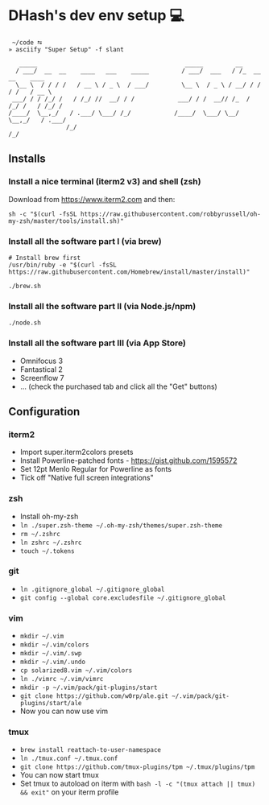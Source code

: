 DHash's dev env setup 💻
========================

```
 ~/code ⮀
» asciify "Super Setup" -f slant

   _____                                         _____         __
  / ___/  __  __    ____   ___    _____         / ___/  ___   / /_  __  __    ____
  \__ \  / / / /   / __ \ / _ \  / ___/         \__ \  / _ \ / __/ / / / /   / __ \
 ___/ / / /_/ /   / /_/ //  __/ / /            ___/ / /  __// /_  / /_/ /   / /_/ /
/____/  \__,_/   / .___/ \___/ /_/            /____/  \___/ \__/  \__,_/   / .___/
                /_/                                                       /_/
```

## Installs

### Install a nice terminal (iterm2 v3) and shell (zsh)

Download from https://www.iterm2.com and then:

```
sh -c "$(curl -fsSL https://raw.githubusercontent.com/robbyrussell/oh-my-zsh/master/tools/install.sh)"
```

### Install all the software part I (via brew)

```
# Install brew first
/usr/bin/ruby -e "$(curl -fsSL https://raw.githubusercontent.com/Homebrew/install/master/install)"

./brew.sh
```

### Install all the software part II (via Node.js/npm)

```
./node.sh
```

### Install all the software part III (via App Store)

- Omnifocus 3
- Fantastical 2
- Screenflow 7
- ... (check the purchased tab and click all the "Get" buttons)

## Configuration

### iterm2

- Import super.iterm2colors presets
- Install Powerline-patched fonts - https://gist.github.com/1595572
- Set 12pt Menlo Regular for Powerline as fonts
- Tick off "Native full screen integrations"

### zsh

- Install oh-my-zsh
- `ln ./super.zsh-theme ~/.oh-my-zsh/themes/super.zsh-theme`
- `rm ~/.zshrc`
- `ln zshrc ~/.zshrc`
- `touch ~/.tokens`

### git

- `ln .gitignore_global ~/.gitignore_global`
- `git config --global core.excludesfile ~/.gitignore_global`

### vim

- `mkdir ~/.vim`
- `mkdir ~/.vim/colors`
- `mkdir ~/.vim/.swp`
- `mkdir ~/.vim/.undo`
- `cp solarized8.vim ~/.vim/colors`
- `ln ./vimrc ~/.vim/vimrc`
- `mkdir -p ~/.vim/pack/git-plugins/start`
- `git clone https://github.com/w0rp/ale.git ~/.vim/pack/git-plugins/start/ale`
- Now you can now use vim

### tmux

- `brew install reattach-to-user-namespace`
- `ln ./tmux.conf ~/.tmux.conf`
- `git clone https://github.com/tmux-plugins/tpm ~/.tmux/plugins/tpm`
- You can now start tmux
- Set tmux to autoload on iterm with `bash -l -c "(tmux attach || tmux) && exit"` on your iterm profile

